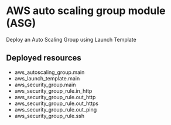 # AWS auto scaling group module (ASG)

Deploy an Auto Scaling Group using Launch Template

## Deployed resources

* aws_autoscaling_group.main
* aws_launch_template.main
* aws_security_group.main
* aws_security_group_rule.in_http
* aws_security_group_rule.out_http
* aws_security_group_rule.out_https
* aws_security_group_rule.out_ping
* aws_security_group_rule.ssh
